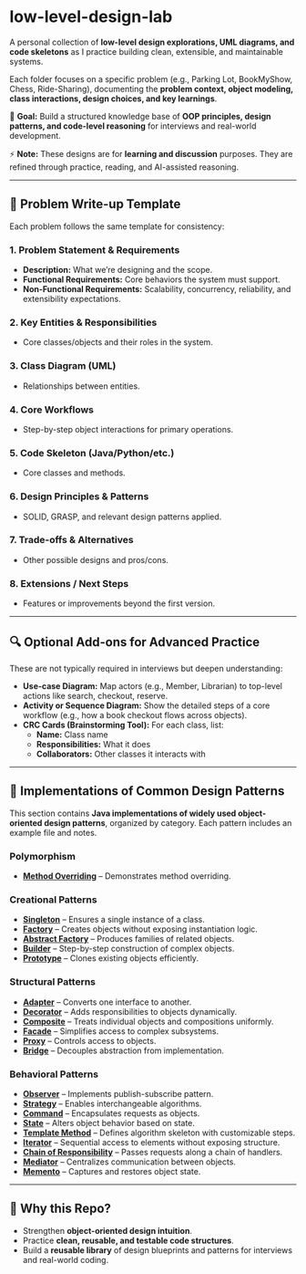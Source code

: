 # low-level-design-lab  

A personal collection of **low-level design explorations, UML diagrams, and code skeletons** as I practice building clean, extensible, and maintainable systems.  

Each folder focuses on a specific problem (e.g., Parking Lot, BookMyShow, Chess, Ride-Sharing), documenting the **problem context, object modeling, class interactions, design choices, and key learnings**.  

📌 **Goal:** Build a structured knowledge base of **OOP principles, design patterns, and code-level reasoning** for interviews and real-world development.  

⚡ **Note:** These designs are for **learning and discussion** purposes. They are refined through practice, reading, and AI-assisted reasoning.  

---

## 📂 Problem Write-up Template 

Each problem follows the same template for consistency:

### 1. Problem Statement & Requirements
- **Description:** What we’re designing and the scope.  
- **Functional Requirements:** Core behaviors the system must support.  
- **Non-Functional Requirements:** Scalability, concurrency, reliability, and extensibility expectations.  

### 2. Key Entities & Responsibilities
- Core classes/objects and their roles in the system.  

### 3. Class Diagram (UML)
- Relationships between entities.  

### 4. Core Workflows
- Step-by-step object interactions for primary operations.  

### 5. Code Skeleton (Java/Python/etc.)
- Core classes and methods.  

### 6. Design Principles & Patterns
- SOLID, GRASP, and relevant design patterns applied.  

### 7. Trade-offs & Alternatives
- Other possible designs and pros/cons.  

### 8. Extensions / Next Steps
- Features or improvements beyond the first version.  

---

## 🔍 Optional Add-ons for Advanced Practice
These are not typically required in interviews but deepen understanding:

- **Use-case Diagram:** Map actors (e.g., Member, Librarian) to top-level actions like search, checkout, reserve.
- **Activity or Sequence Diagram:** Show the detailed steps of a core workflow (e.g., how a book checkout flows across objects).
- **CRC Cards (Brainstorming Tool):** For each class, list:  
  - **Name:** Class name  
  - **Responsibilities:** What it does
  - **Collaborators:** Other classes it interacts with

---

## 🚀 Implementations of Common Design Patterns

This section contains **Java implementations of widely used object-oriented design patterns**, organized by category. Each pattern includes an example file and notes.  

### Polymorphism
- **[Method Overriding](./implementations/polymorphism/MethodOverriding.java)** – Demonstrates method overriding.

### Creational Patterns
- **[Singleton](./implementations/creational_patterns/Singleton/Singleton.java)** – Ensures a single instance of a class.  
- **[Factory](./implementations/creational_patterns/Factory/Factory.java)** – Creates objects without exposing instantiation logic.  
- **[Abstract Factory](./implementations/creational_patterns/AbstractFactory/AbstractFactory.java)** – Produces families of related objects.  
- **[Builder](./implementations/creational_patterns/Builder/Builder.java)** – Step-by-step construction of complex objects.  
- **[Prototype](./implementations/creational_patterns/Prototype/Prototype.java)** – Clones existing objects efficiently.  

### Structural Patterns
- **[Adapter](./implementations/structural_patterns/Adapter/AdapterDemo.java)** – Converts one interface to another.  
- **[Decorator](./implementations/structural_patterns/Decorator/Decorator.java)** – Adds responsibilities to objects dynamically.  
- **[Composite](./implementations/structural_patterns/Composite/Composite.java)** – Treats individual objects and compositions uniformly.  
- **[Facade](./implementations/structural_patterns/Facade/Facade.java)** – Simplifies access to complex subsystems.  
- **[Proxy](./implementations/structural_patterns/Proxy/Proxy.java)** – Controls access to objects.  
- **[Bridge](./implementations/structural_patterns/Bridge/Bridge.java)** – Decouples abstraction from implementation.  

### Behavioral Patterns
- **[Observer](./implementations/behavioral_patterns/Observer/Observer.java)** – Implements publish-subscribe pattern.  
- **[Strategy](./implementations/behavioral_patterns/Strategy/Strategy.java)** – Enables interchangeable algorithms.  
- **[Command](./implementations/behavioral_patterns/Command/Command.java)** – Encapsulates requests as objects.  
- **[State](./implementations/behavioral_patterns/State/State.java)** – Alters object behavior based on state.  
- **[Template Method](./implementations/behavioral_patterns/TemplateMethod/TemplateMethod.java)** – Defines algorithm skeleton with customizable steps.  
- **[Iterator](./implementations/behavioral_patterns/Iterator/Iterator.java)** – Sequential access to elements without exposing structure.  
- **[Chain of Responsibility](./implementations/behavioral_patterns/ChainOfResponsibility/ChainOfResponsibility.java)** – Passes requests along a chain of handlers.  
- **[Mediator](./implementations/behavioral_patterns/Mediator/Mediator.java)** – Centralizes communication between objects.  
- **[Memento](./implementations/behavioral_patterns/Memento/Memento.java)** – Captures and restores object state.  

---

## 🚀 Why this Repo?

- Strengthen **object-oriented design intuition**.  
- Practice **clean, reusable, and testable code structures**.  
- Build a **reusable library** of design blueprints and patterns for interviews and real-world coding.
